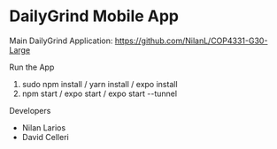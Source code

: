 <h1>DailyGrind Mobile App</h1>

Main DailyGrind Application: https://github.com/NilanL/COP4331-G30-Large

<dl>
  <dt>Run the App</dt>
  <ol>
    <li>sudo npm install / yarn install / expo install</li>
    <li>npm start / expo start / expo start --tunnel</li>
  </ol>
  <dt>Developers</dt>
  <ul>
    <li>Nilan Larios</li>
    <li>David Celleri</li>
  </ul>
</dl>
